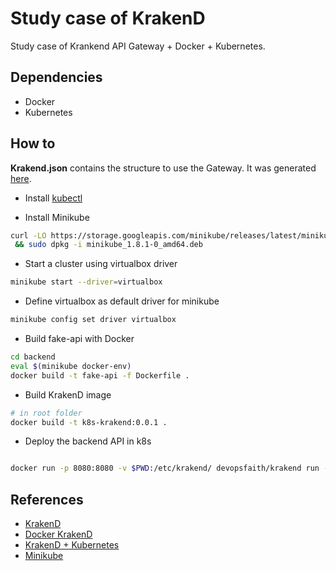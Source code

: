 
# Study case of KrakenD

Study case of Krankend API Gateway + Docker + Kubernetes.

## Dependencies

- Docker
- Kubernetes

## How to

**Krakend.json** contains the structure to use the Gateway. It was generated [here](https://designer.krakend.io/#!).

- Install [kubectl](https://kubernetes.io/docs/tasks/tools/install-kubectl/#install-kubectl-on-linux)

- Install Minikube

```sh
curl -LO https://storage.googleapis.com/minikube/releases/latest/minikube_1.8.1-0_amd64.deb \
 && sudo dpkg -i minikube_1.8.1-0_amd64.deb
```

- Start a cluster using virtualbox driver

```sh
minikube start --driver=virtualbox
```

- Define virtualbox as default driver for minikube

```sh
minikube config set driver virtualbox
```

- Build fake-api with Docker

```sh
cd backend
eval $(minikube docker-env)
docker build -t fake-api -f Dockerfile .
```

- Build KrakenD image

```sh
# in root folder
docker build -t k8s-krakend:0.0.1 .
```

- Deploy the backend API in k8s

```sh

```

```sh
docker run -p 8080:8080 -v $PWD:/etc/krakend/ devopsfaith/krakend run --config /etc/krakend/krakend.json
```

## References

- [KrakenD](https://www.krakend.io)
- [Docker KrakenD](https://github.com/devopsfaith/krakend)
- [KrakenD + Kubernetes](https://www.krakend.io/blog/krakend-on-kubernetes)
- [Minikube](https://minikube.sigs.k8s.io/docs/start/linux)
